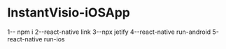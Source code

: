 # InstantVisio-iOSApp
1-- npm i
2--react-native link
3--npx jetify
4--react-native run-android
5-react-native run-ios
